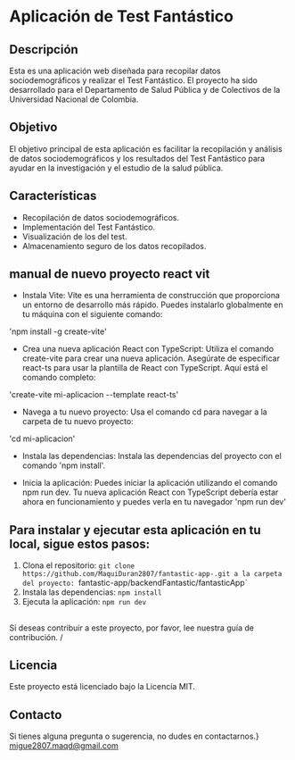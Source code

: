 # Aplicación de Test Fantástico

## Descripción

Esta es una aplicación web diseñada para recopilar datos sociodemográficos y realizar el Test Fantástico. El proyecto ha sido desarrollado para el Departamento de Salud Pública y de Colectivos de la Universidad Nacional de Colombia.

## Objetivo

El objetivo principal de esta aplicación es facilitar la recopilación y análisis de datos sociodemográficos y los resultados del Test Fantástico para ayudar en la investigación y el estudio de la salud pública.

## Características

- Recopilación de datos sociodemográficos.
- Implementación del Test Fantástico.
- Visualización de los  del test.
- Almacenamiento seguro de los datos recopilados.

## manual de nuevo proyecto react vit
* Instala Vite: Vite es una herramienta de construcción que proporciona un entorno de desarrollo más rápido. Puedes instalarlo globalmente en tu máquina con el siguiente comando:
  
'npm install -g create-vite'

* Crea una nueva aplicación React con TypeScript: Utiliza el comando create-vite para crear una nueva aplicación. Asegúrate de especificar react-ts para usar la plantilla de React con TypeScript. Aquí está el comando completo:
  
'create-vite mi-aplicacion --template react-ts'

* Navega a tu nuevo proyecto: Usa el comando cd para navegar a la carpeta de tu nuevo proyecto:
  
'cd mi-aplicacion'

* Instala las dependencias: Instala las dependencias del proyecto con el comando
  'npm install'.


* Inicia la aplicación: Puedes iniciar la aplicación utilizando el comando npm run dev. Tu nueva aplicación React con TypeScript debería estar ahora en funcionamiento y puedes verla en tu navegador 
'npm run dev'


## Para instalar y ejecutar esta aplicación en tu local, sigue estos pasos:

1. Clona el repositorio: `git clone https://github.com/MaquiDuran2807/fantastic-app-.git
 a la carpeta del proyecto: `fantastic-app/backendFantastic/fantasticApp`
3. Instala las dependencias: `npm install`
4. Ejecuta la aplicación: `npm run dev `

##

Si deseas contribuir a este proyecto, por favor, lee nuestra guía de contribución.
/
## Licencia

Este proyecto está licenciado bajo la Licencia MIT.

## Contacto

Si tienes alguna pregunta o sugerencia, no dudes en contactarnos.}
migue2807.maqd@gmail.com

